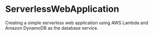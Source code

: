 # ServerlessWebApplication
Creating a simple serverless web application using AWS Lambda and Amazon DynamoDB as the database service. 
